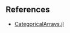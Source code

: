 ## References
* [CategoricalArrays.jl](http://juliadata.github.io/CategoricalArrays.jl/stable/using.html)
